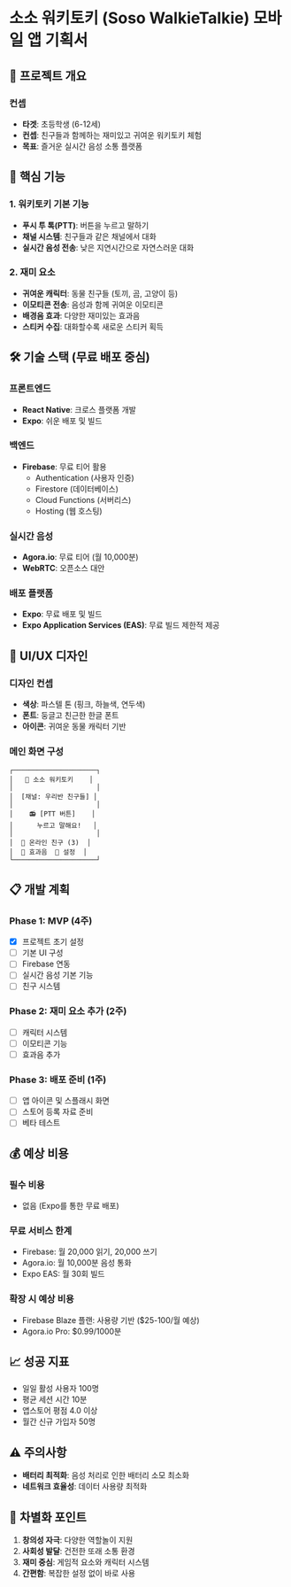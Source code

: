# 소소 워키토키 (Soso WalkieTalkie) 모바일 앱 기획서

## 🎯 프로젝트 개요

### 컨셉
- **타겟**: 초등학생 (6-12세)
- **컨셉**: 친구들과 함께하는 재미있고 귀여운 워키토키 체험
- **목표**: 즐거운 실시간 음성 소통 플랫폼

## 📱 핵심 기능

### 1. 워키토키 기본 기능
- **푸시 투 톡(PTT)**: 버튼을 누르고 말하기
- **채널 시스템**: 친구들과 같은 채널에서 대화
- **실시간 음성 전송**: 낮은 지연시간으로 자연스러운 대화

### 2. 재미 요소
- **귀여운 캐릭터**: 동물 친구들 (토끼, 곰, 고양이 등)
- **이모티콘 전송**: 음성과 함께 귀여운 이모티콘
- **배경음 효과**: 다양한 재미있는 효과음
- **스티커 수집**: 대화할수록 새로운 스티커 획득


## 🛠 기술 스택 (무료 배포 중심)

### 프론트엔드
- **React Native**: 크로스 플랫폼 개발
- **Expo**: 쉬운 배포 및 빌드

### 백엔드
- **Firebase**: 무료 티어 활용
  - Authentication (사용자 인증)
  - Firestore (데이터베이스)
  - Cloud Functions (서버리스)
  - Hosting (웹 호스팅)

### 실시간 음성
- **Agora.io**: 무료 티어 (월 10,000분)
- **WebRTC**: 오픈소스 대안

### 배포 플랫폼
- **Expo**: 무료 배포 및 빌드
- **Expo Application Services (EAS)**: 무료 빌드 제한적 제공

## 🎨 UI/UX 디자인

### 디자인 컨셉
- **색상**: 파스텔 톤 (핑크, 하늘색, 연두색)
- **폰트**: 둥글고 친근한 한글 폰트
- **아이콘**: 귀여운 동물 캐릭터 기반

### 메인 화면 구성
```
┌─────────────────────┐
│   🐰 소소 워키토키    │
│                     │
│  [채널: 우리반 친구들] │
│                     │
│    📻 [PTT 버튼]    │
│      누르고 말해요!   │
│                     │
│  👫 온라인 친구 (3)  │
│  🎵 효과음  📱 설정  │
└─────────────────────┘
```

## 📋 개발 계획

### Phase 1: MVP (4주)
- [x] 프로젝트 초기 설정
- [ ] 기본 UI 구성
- [ ] Firebase 연동
- [ ] 실시간 음성 기본 기능
- [ ] 친구 시스템

### Phase 2: 재미 요소 추가 (2주)
- [ ] 캐릭터 시스템
- [ ] 이모티콘 기능
- [ ] 효과음 추가

### Phase 3: 배포 준비 (1주)
- [ ] 앱 아이콘 및 스플래시 화면
- [ ] 스토어 등록 자료 준비
- [ ] 베타 테스트

## 💰 예상 비용

### 필수 비용
- 없음 (Expo를 통한 무료 배포)

### 무료 서비스 한계
- Firebase: 월 20,000 읽기, 20,000 쓰기
- Agora.io: 월 10,000분 음성 통화
- Expo EAS: 월 30회 빌드

### 확장 시 예상 비용
- Firebase Blaze 플랜: 사용량 기반 ($25-100/월 예상)
- Agora.io Pro: $0.99/1000분

## 📈 성공 지표
- 일일 활성 사용자 100명
- 평균 세션 시간 10분
- 앱스토어 평점 4.0 이상
- 월간 신규 가입자 50명

## ⚠️ 주의사항
- **배터리 최적화**: 음성 처리로 인한 배터리 소모 최소화
- **네트워크 효율성**: 데이터 사용량 최적화

## 🎉 차별화 포인트
1. **창의성 자극**: 다양한 역할놀이 지원
2. **사회성 발달**: 건전한 또래 소통 환경
3. **재미 중심**: 게임적 요소와 캐릭터 시스템
4. **간편함**: 복잡한 설정 없이 바로 사용
